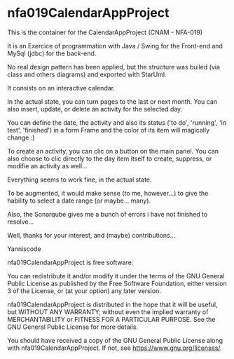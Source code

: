 # nfa019CalendarAppProject

This is the container for the CalendarAppProject (CNAM - NFA-019)

It is an Exercice of programmation with Java / Swing for the Front-end and MySql (jdbc) for the back-end.

No real design pattern has been applied, but the structure was builed (via class and others diagrams) and exported with StarUml.

It consists on an interactive calendar.

In the actual state, you can turn pages to the last or next month. You can also insert, update, or delete an activity for the selected day. 

You can define the date, the activity and also its status ('to do', 'running', 'in test', 'finished') in a form Frame and the color of its item will magically change :)

To create an activity, you can clic on a button on the main panel. You can also choose to clic directly to the day item itself to create, suppress, or modifie an activity as well...

Everything seems to work fine, in the actual state.

To be augmented, it would make sense (to me, however...) to give the hability to select a date range (or maybe... many).

Also, the Sonarqube gives me a bunch of errors i have not finished to resolve...

Well, thanks for your interest, and (maybe) contributions...

Yanniscode


nfa019CalendarAppProject is free software:

You can redistribute it and/or modify it under the terms of the GNU General Public License as published by the Free Software Foundation, either version 3 of the License, or (at your option) any later version.

nfa019CalendarAppProject is distributed in the hope that it will be useful, but WITHOUT ANY WARRANTY; without even the implied warranty of MERCHANTABILITY or FITNESS FOR A PARTICULAR PURPOSE. See the GNU General Public License for more details.

You should have received a copy of the GNU General Public License along with nfa019CalendarAppProject. If not, see https://www.gnu.org/licenses/.
